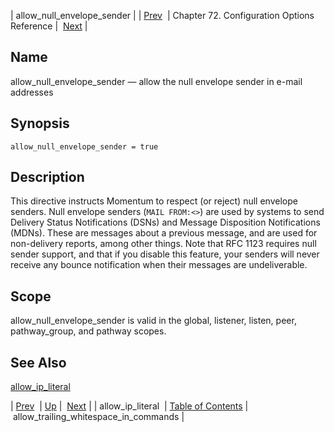 | allow_null_envelope_sender |
| [Prev](conf.ref.allow_ip_literal)  | Chapter 72. Configuration Options Reference |  [Next](conf.ref.allow_trailing_whitespace_in_commands) |

<a name="conf.ref.allow_null_envelope_sender"></a>
## Name

allow_null_envelope_sender — allow the null envelope sender in e-mail addresses

## Synopsis

`allow_null_envelope_sender = true`

<a name="idp23510336"></a>
## Description

This directive instructs Momentum to respect (or reject) null envelope senders. Null envelope senders (`MAIL FROM:<>`) are used by systems to send Delivery Status Notifications (DSNs) and Message Disposition Notifications (MDNs). These are messages about a previous message, and are used for non-delivery reports, among other things. Note that RFC 1123 requires null sender support, and that if you disable this feature, your senders will never receive any bounce notification when their messages are undeliverable.

<a name="idp23513088"></a>
## Scope

allow_null_envelope_sender is valid in the global, listener, listen, peer, pathway_group, and pathway scopes.

<a name="idp23514992"></a>
## See Also

[allow_ip_literal](conf.ref.allow_ip_literal "allow_ip_literal")

| [Prev](conf.ref.allow_ip_literal)  | [Up](config.options.ref) |  [Next](conf.ref.allow_trailing_whitespace_in_commands) |
| allow_ip_literal  | [Table of Contents](index) |  allow_trailing_whitespace_in_commands |

